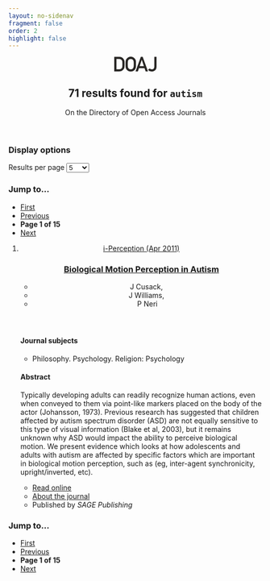 ```yaml
---
layout: no-sidenav
fragment: false
order: 2
highlight: false
---
```


<div id="doaj-fixed-query-widget">
  <header>
    <a href="https://doaj.org/" target="_blank" rel="noopener">
      <svg height="30px" viewBox="0 0 149 53" version="1.1" xmlns="http://www.w3.org/2000/svg" xmlns:xlink="http://www.w3.org/1999/xlink">
        <title>DOAJ Logotype</title>
        <g id="logotype" fill="#282624" fill-rule="nonzero">
          <path d="M0,0.4219 L17.9297,0.4219 C24.8672,0.4688 30.0703,3.3516 33.5391,9.0703 C34.7812,10.9922 35.5664,13.0078 35.8945,15.1172 C36.1523,17.2266 36.2812,20.8711 36.2812,26.0508 C36.2812,31.5586 36.082,35.4023 35.6836,37.582 C35.4961,38.6836 35.2148,39.668 34.8398,40.5352 C34.4414,41.3789 33.9609,42.2578 33.3984,43.1719 C31.8984,45.5859 29.8125,47.5781 27.1406,49.1484 C24.4922,50.8359 21.2461,51.6797 17.4023,51.6797 L0,51.6797 L0,0.4219 Z M7.7695,44.332 L17.0508,44.332 C21.4102,44.332 24.5742,42.8438 26.543,39.8672 C27.4102,38.7656 27.9609,37.3711 28.1953,35.6836 C28.4062,34.0195 28.5117,30.9023 28.5117,26.332 C28.5117,21.8789 28.4062,18.6914 28.1953,16.7695 C27.9141,14.8477 27.2461,13.2891 26.1914,12.0938 C24.0352,9.1172 20.9883,7.6758 17.0508,7.7695 L7.7695,7.7695 L7.7695,44.332 Z"></path>
          <path d="M39.5938,26.0508 C39.5938,20.0977 39.7695,16.1133 40.1211,14.0977 C40.4961,12.082 41.0703,10.4531 41.8438,9.2109 C43.0859,6.8438 45.0781,4.7344 47.8203,2.8828 C50.5156,1.0078 53.8789,0.0469 57.9102,0 C61.9883,0.0469 65.3867,1.0078 68.1055,2.8828 C70.8008,4.7344 72.7461,6.8438 73.9414,9.2109 C74.809,10.4531 75.406,12.082 75.734,14.0977 C76.039,16.1133 76.191,20.0977 76.191,26.0508 C76.191,31.9102 76.039,35.8711 75.734,37.9336 C75.406,39.9961 74.809,41.6484 73.9414,42.8906 C72.7461,45.2578 70.8008,47.3438 68.1055,49.1484 C65.3867,51.0234 61.9883,52.0078 57.9102,52.1016 C53.8789,52.0078 50.5156,51.0234 47.8203,49.1484 C45.0781,47.3438 43.0859,45.2578 41.8438,42.8906 C41.4688,42.1172 41.1289,41.3789 40.8242,40.6758 C40.543,39.9492 40.3086,39.0352 40.1211,37.9336 C39.7695,35.8711 39.5938,31.9102 39.5938,26.0508 Z M47.3984,26.0508 C47.3984,31.0898 47.5859,34.5 47.9609,36.2812 C48.2891,38.0625 48.957,39.5039 49.9648,40.6055 C50.7852,41.6602 51.8633,42.5156 53.1992,43.1719 C54.5117,43.9453 56.082,44.332 57.9102,44.332 C59.7617,44.332 61.3672,43.9453 62.7266,43.1719 C64.0156,42.5156 65.0469,41.6602 65.8203,40.6055 C66.8281,39.5039 67.5195,38.0625 67.8945,36.2812 C68.2461,34.5 68.4219,31.0898 68.4219,26.0508 C68.4219,21.0117 68.2461,17.5781 67.8945,15.75 C67.5195,14.0156 66.8281,12.5977 65.8203,11.4961 C65.0469,10.4414 64.0156,9.5625 62.7266,8.8594 C61.3672,8.1797 59.7617,7.8164 57.9102,7.7695 C56.082,7.8164 54.5117,8.1797 53.1992,8.8594 C51.8633,9.5625 50.7852,10.4414 49.9648,11.4961 C48.957,12.5977 48.2891,14.0156 47.9609,15.75 C47.5859,17.5781 47.3984,21.0117 47.3984,26.0508 Z"></path>
          <path d="M104.008,33.3281 L96.59,10.9336 L96.449,10.9336 L89.031,33.3281 L104.008,33.3281 Z M106.223,40.2188 L86.781,40.2188 L82.844,51.6797 L74.617,51.6797 L93.25,0.4219 L99.754,0.4219 L118.387,51.6797 L110.195,51.6797 L106.223,40.2188 Z"></path>
          <path d="M124.82,40.8867 C125.547,41.8477 126.484,42.6328 127.633,43.2422 C128.781,43.9688 130.129,44.332 131.676,44.332 C133.738,44.3789 135.707,43.6641 137.582,42.1875 C138.496,41.4609 139.211,40.5 139.727,39.3047 C140.266,38.1562 140.535,36.7148 140.535,34.9805 L140.535,0.4219 L148.305,0.4219 L148.305,35.7539 C148.211,40.9102 146.523,44.8945 143.242,47.707 C139.984,50.5898 136.199,52.0547 131.887,52.1016 C125.934,51.9609 121.492,49.7344 118.562,45.4219 L124.82,40.8867 Z"></path>
        </g>
      </svg>
    </a>
    <h2>
      <span>71</span> results found for <code>autism</code>
    </h2>
    <p class="label label--tertiary">On the Directory of Open Access Journals</p>
  </header>

  <nav class="search-options">
    <form>
      <h3 class="sr-only">
        Display options
      </h3>
      <label for="results-per-page">Results per page</label>
      <select class="form-control" name="results-per-page" id="results-per-page">
        <option selected="selected">
          5
        </option>
        <option>
          10
        </option>
        <option>
          25
        </option>
        <option>
          50
        </option>
        <option>
          100
        </option>
      </select>
    </form>
  </nav>

  <nav class="pagination">
    <h3 class="sr-only">Jump to&hellip;</h3>
    <ul>
      <li><a href=""><span data-feather="chevrons-left" aria-hidden="true"></span> First</a></li>
      <li><a href=""><span data-feather="chevron-left" aria-hidden="true"></span> Previous</a></li>
      <li><strong>Page 1 of 15</strong></li>
      <li><a href="">Next <span data-feather="chevron-right" aria-hidden="true"></span></a></li>
    </ul>
  </nav>

  <ol class="search-results" id="results">
    <li class="search-results__record">
      <article class="row">
        <div class="col-sm-8 search-results__main article-summary">
          <header>
            <p class="label">
              <a href="/toc/2041-6695" target="_blank">i-Perception (Apr 2011)</a>
            </p>
            <h3 class="search-results__heading">
              <a class="" href="/article/016ab9501e5f4093aa9b54738de89c4f">Biological Motion Perception in Autism</a>
            </h3>
            <ul class="article-summary__authors">
              <li>J Cusack,&nbsp;
              </li>
              <li>J Williams,&nbsp;
              </li>
              <li>P Neri
              </li>
            </ul>
          </header>
          <div class="search-results__body">
            <h4>
              Journal subjects
            </h4>
            <ul>
              <li>Philosophy. Psychology. Religion: Psychology</li>
            </ul>
            <h4 class="article-summary__abstract-heading" type="button" data-toggle="collapse" data-target="#abstract-1" aria-expanded="false">
              Abstract
              <span data-feather="plus" aria-hidden="true"></span>
            </h4>
            <p id="abstract-1" class="collapse article-summary__abstract-body" aria-expanded="false">
              Typically developing adults can readily recognize human actions, even when conveyed to them via point-like markers placed on the body of the actor (Johansson, 1973). Previous research has suggested that children affected by autism spectrum disorder (ASD) are not equally sensitive to this type of visual information (Blake et al, 2003), but it remains unknown why ASD would impact the ability to perceive biological motion. We present evidence which looks at how adolescents and adults with autism are affected by specific factors which are important in biological motion perception, such as (eg, inter-agent synchronicity, upright/inverted, etc).
            </p>
          </div>
        </div>
        <aside class="col-sm-4 search-results__aside">
          <ul>
            <li>
              <a href="https://doi.org/10.1068/i198" rel="noopener" target="_blank">Read online <span data-feather="external-link" aria-hidden="true"></span></a>
            </li>
            <li>
              <a href="/toc/2041-6695" rel="noopener" target="_blank">About the journal</a>
            </li>
            <li>Published by <em>SAGE Publishing</em>
            </li>
          </ul>
        </aside>
      </article>
    </li>
  </ol>
  <nav class="pagination">
    <h3 class="sr-only">Jump to&hellip;</h3>
    <ul>
      <li><a href=""><span data-feather="chevrons-left" aria-hidden="true"></span> First</a></li>
      <li><a href=""><span data-feather="chevron-left" aria-hidden="true"></span> Previous</a></li>
      <li><strong>Page 1 of 15</strong></li>
      <li><a href="">Next <span data-feather="chevron-right" aria-hidden="true"></span></a></li>
    </ul>
  </nav>
</div>
